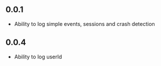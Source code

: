 ## 0.0.1

* Ability to log simple events, sessions and crash detection


## 0.0.4
* Ability to log userId